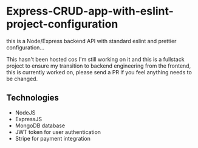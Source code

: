 # Express-CRUD-app-with-eslint-project-configuration
this is a Node/Express backend API with standard eslint and prettier configuration...

This hasn't been hosted cos I'm still working on it and this is a fullstack project to ensure my transition to backend engineering from the frontend, this is currently worked on, please send a PR if you feel anything needs to be changed.

## Technologies
- NodeJS
- ExpressJS
- MongoDB database
- JWT token for user authentication
- Stripe for payment integration